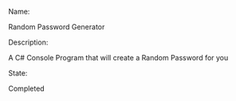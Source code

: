 Name:

Random Password Generator

Description:

A C# Console Program that will create a Random Password for you

State:

Completed
